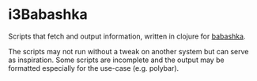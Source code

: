 # i3Babashka
Scripts that fetch and output information, written in clojure for [babashka](https://github.com/borkdude/babashka). 

The scripts may not run without a tweak on another system but can serve as inspiration.
Some scripts are incomplete and the output may be formatted especially for the use-case (e.g. polybar). 
